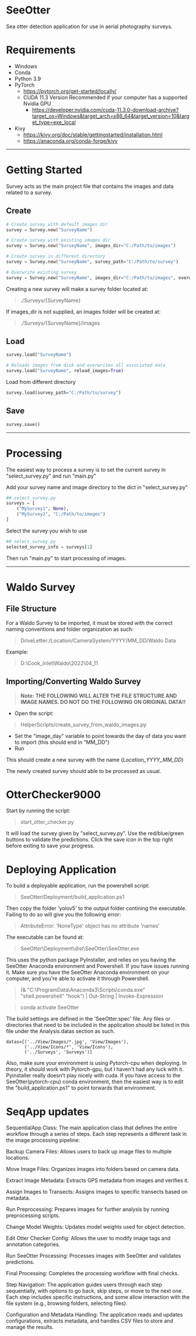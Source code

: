 # SeeOtter
Sea otter detection application for use in aerial photography surveys.

# Requirements

 - Windows
 - Conda
 - Python 3.9
 - PyTorch
   - https://pytorch.org/get-started/locally/
   - CUDA 11.3 Version Recommended if your computer has a supported Nvidia GPU
     - https://developer.nvidia.com/cuda-11.3.0-download-archive?target_os=Windows&target_arch=x86_64&target_version=10&target_type=exe_local
 - Kivy
   - https://kivy.org/doc/stable/gettingstarted/installation.html
   - https://anaconda.org/conda-forge/kivy

---

# Getting Started

Survey acts as the main project file that contains the images and data related to a survey.

## Create

```python
# Create survey with default images dir
survey = Survey.new("SurveyName")
```
```python
# Create survey with existing images dir
survey = Survey.new("SurveyName", images_dir="C:/Path/to/images")
```
```python
# Create survey in different directory
survey = Survey.new("SurveyName", survey_path="C:/Path/to/survey")
```
```python
# Overwrite existing survey
survey = Survey.new("SurveyName", images_dir="C:/Path/to/images", overwrite=True)
```

Creating a new survey will make a survey folder located at:
 
>./Surveys/{SurveyName}

If images_dir is not supplied, an images folder will be created at:

>./Surveys/{SurveyName}/Images

## Load

```python
survey.load("SurveyName")
```

```python
# Reloads images from disk and overwrites all associated data
survey.load("SurveyName", reload_images=True)
```
Load from different directory

```python
survey.load(survey_path="C:/Path/to/survey")
```

## Save

```python
survey.save()
```

---

# Processing

The easiest way to process a survey is to set the current survey in "select_survey.py" and run "main.py"

Add your survey name and image directory to the dict in "select_survey.py"

```python
## select_survey.py
surveys = [
    ("MySurvey1", None),
    ("MySurvey2", "C:/Path/to/images")
]
```

Select the survey you wish to use

```python
## select_survey.py
selected_survey_info = surveys[1]
```

Then run "main.py" to start processing of images.

---

# Waldo Survey

## File Structure

For a Waldo Survey to be imported, it must be stored with the correct naming conventions and folder organization as such:

> DriveLetter:/Location/CameraSystem/YYYY/MM_DD/Waldo Data

Example:

> D:\Cook_Inlet\Waldo\2022\04_11

## Importing/Converting Waldo Survey

>**Note: THE FOLLOWING WILL ALTER THE FILE STRUCTURE AND IMAGE NAMES. DO NOT DO THE FOLLOWING ON ORIGINAL DATA!!**

 - Open the script:

> HelperScripts/create_survey_from_waldo_images.py

 - Set the "image_day" variable to point towards the day of data you want to import (this should end in "MM_DD")
 - Run

This should create a new survey with the name (*Location_YYYY_MM_DD*)

The newly created survey should able to be processed as usual.

# OtterChecker9000

Start by running the script:

> start_otter_checker.py

It will load the survey given by "select_survey.py". Use the red/blue/green buttons to validate the predictions. Click 
the save icon in the top right before exiting to save your progress.

# Deploying Application

To build a deployable application, run the powershell script:

> SeeOtter/Deployment/build_application.ps1

Then copy the folder 'yolov5' to the output folder contining the executable. Failing to do so will give you the following error:

> AttributeError: 'NoneType' object has no attribute 'names'

The executable can be found at:

> SeeOtter\Deployment\dist\SeeOtter\SeeOtter.exe

This uses the python package PyInstaller, and relies on you having the SeeOtter Anaconda environment and Powershell. If 
you have issues running it. Make sure you have the SeeOtter Anaconda environment on your computer, and you're able to 
activate it through Powershell.

> (& "C:\ProgramData\Anaconda3\Scripts\conda.exe" "shell.powershell" "hook") | Out-String | Invoke-Expression

> conda activate SeeOtter


The build settings are defined in the 'SeeOtter.spec' file. Any files or 
directories that need to be included in the application should be listed in this file under the Analysis.datas section 
as such.

    datas=[('../View/Images/*.jpg', 'View/Images'),
           ('../View/Icons/*', 'View/Icons'),
           ('../Surveys', 'Surveys')]

Also, make sure your environment is using Pytorch-cpu when deploying. In theory, it should work with Pytorch-gpu, 
but I haven't had any luck with it. Pyinstaller really doesn't play nicely with cuda. If you have access to the 
SeeOtter(pytorch-cpu) conda environment, then the easiest way is to edit the "build_application.ps1" to point
torwards that environment. 

# SeqApp updates
SequentialApp Class: The main application class that defines the entire workflow through a series of steps. Each step represents a different task in the image processing pipeline:

Backup Camera Files: Allows users to back up image files to multiple locations.

Move Image Files: Organizes images into folders based on camera data.

Extract Image Metadata: Extracts GPS metadata from images and verifies it.

Assign Images to Transects: Assigns images to specific transects based on metadata.

Run Preprocessing: Prepares images for further analysis by running preprocessing scripts.

Change Model Weights: Updates model weights used for object detection.

Edit Otter Checker Config: Allows the user to modify image tags and annotation categories.

Run SeeOtter Processing: Processes images with SeeOtter and validates predictions.

Final Processing: Completes the processing workflow with final checks.



Step Navigation: The application guides users through each step sequentially, with options to go back, skip steps, or move to the next one. Each step includes specific instructions, and some allow interaction with the file system (e.g., browsing folders, selecting files).

Configuration and Metadata Handling: The application reads and updates configurations, extracts metadata, and handles CSV files to store and manage the results.
